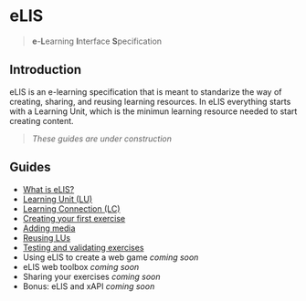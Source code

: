 # eLIS

> **e**-**L**earning **I**nterface **S**pecification

## Introduction

eLIS is an e-learning specification that is meant to standarize the way of creating, sharing, and reusing learning resources. In eLIS everything starts with a Learning Unit, which is the minimun learning resource needed to start creating content.

> _These guides are under construction_

## Guides

* [What is eLIS?](/guides/1-what-is-elis.md)
* [Learning Unit (LU)](/guides/2-learning-units.md)
* [Learning Connection (LC)](/guides/3-learning-connections.md)
* [Creating your first exercise](/guides/4-creating-your-first-exercise.md)
* [Adding media](/guides/5-adding-media.md)
* [Reusing LUs](/guides/6-reusing-learning-units.md)
* [Testing and validating exercises](/guides/7-testing-and-validating-exercises.md)
* Using eLIS to create a web game _coming soon_
* eLIS web toolbox _coming soon_
* Sharing your exercises _coming soon_
* Bonus: eLIS and xAPI _coming soon_
